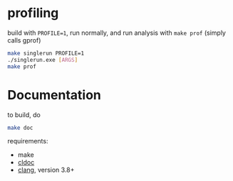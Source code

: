 
# profiling

build with `PROFILE=1`, run normally, and run analysis with `make prof` (simply calls gprof)
```bash
make singlerun PROFILE=1
./singlerun.exe [ARGS]
make prof
```


# Documentation

to build, do

```bash
make doc
```

requirements:
 - make
 - [cldoc](https://jessevdk.github.io/cldoc)
 - [clang](https://clang.llvm.org), version 3.8+